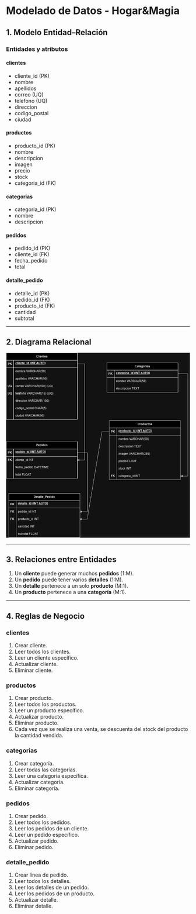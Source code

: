 # Modelado de Datos - Hogar&Magia

## 1. Modelo Entidad–Relación

### Entidades y atributos

#### clientes
- cliente_id (PK)
- nombre
- apellidos
- correo (UQ)
- telefono (UQ)
- direccion
- codigo_postal
- ciudad

#### productos
- producto_id (PK)
- nombre
- descripcion
- imagen
- precio
- stock
- categoria_id (FK)

#### categorias
- categoria_id (PK)
- nombre
- descripcion

#### pedidos
- pedido_id (PK)
- cliente_id (FK)
- fecha_pedido
- total

#### detalle_pedido
- detalle_id (PK)
- pedido_id (FK)
- producto_id (FK)
- cantidad
- subtotal

---

## 2. Diagrama Relacional

![Diagrama Relacional - Hogar&Magia](assets/diagrama-relacional.png)

---

## 3. Relaciones entre Entidades

1. Un **cliente** puede generar muchos **pedidos** (1:M).  
2. Un **pedido** puede tener varios **detalles** (1:M).  
3. Un **detalle** pertenece a un solo **producto** (M:1).  
4. Un **producto** pertenece a una **categoría** (M:1).  

---

## 4. Reglas de Negocio

### clientes
1. Crear cliente.  
2. Leer todos los clientes.  
3. Leer un cliente específico.  
4. Actualizar cliente.  
5. Eliminar cliente.  

### productos
1. Crear producto.  
2. Leer todos los productos.  
3. Leer un producto específico.  
4. Actualizar producto.  
5. Eliminar producto.  
6. Cada vez que se realiza una venta, se descuenta del stock del producto la cantidad vendida.  

### categorias
1. Crear categoría.  
2. Leer todas las categorías.  
3. Leer una categoría específica.  
4. Actualizar categoría.  
5. Eliminar categoría.  

### pedidos
1. Crear pedido.  
2. Leer todos los pedidos.  
3. Leer los pedidos de un cliente.  
4. Leer un pedido específico.  
5. Actualizar pedido.  
6. Eliminar pedido.  

### detalle_pedido
1. Crear línea de pedido.  
2. Leer todos los detalles.  
3. Leer los detalles de un pedido.  
4. Leer los pedidos de un producto.  
5. Actualizar detalle.  
6. Eliminar detalle.  
